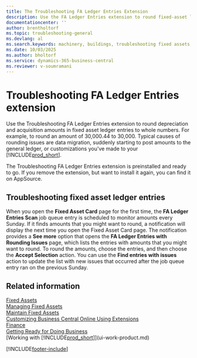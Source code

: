 ```yaml
---
title: The Troubleshooting FA Ledger Entries Extension
description: Use the FA Ledger Entries extension to round fixed-asset ledger amounts to whole numbers for easier reconciliation and reporting.
documentationcenter: ''
author: brentholtorf
ms.topic: troubleshooting-general
ms.devlang: al
ms.search.keywords: machinery, buildings, troubleshooting fixed assets, ledger entries
ms.date: 10/03/2025
ms.author: bholtorf
ms.service: dynamics-365-business-central
ms.reviewer: v-soumramani
---
```


# Troubleshooting FA Ledger Entries extension

Use the Troubleshooting FA Ledger Entries extension to round depreciation and acquisition amounts in fixed asset ledger entries to whole numbers. For example, to round an amount of 30,000.44 to 30,000. Typical causes of rounding issues are data migration, suddenly starting to post amounts to the general ledger, or customizations you've made to your [!INCLUDE[prod_short](includes/prod_short.md)].

The Troubleshooting FA Ledger Entries extension is preinstalled and ready to go. If you remove the extension, but want to install it again, you can find it on AppSource.

## Troubleshooting fixed asset ledger entries

When you open the **Fixed Asset Card** page for the first time, the **FA Ledger Entries Scan** job queue entry is scheduled to monitor amounts every Sunday. If it finds amounts that you might want to round, a notification will display the next time you open the Fixed Asset Card page. The notification provides a **See more** option that opens the **FA Ledger Entries with Rounding Issues** page, which lists the entries with amounts that you might want to round. To round the amounts, choose the entries, and then choose the **Accept Selection** action. You can use the **Find entries with issues** action to update the list with new issues that occurred after the job queue entry ran on the previous Sunday.

## Related information

[Fixed Assets](fa-manage.md)  
[Managing Fixed Assets](fa-manage.md)  
[Maintain Fixed Assets](fa-how-maintain.md)  
[Customizing Business Central Online Using Extensions](ui-extensions.md)  
[Finance](finance.md)  
[Getting Ready for Doing Business](ui-get-ready-business.md)  
[Working with [!INCLUDE[prod_short](includes/prod_short.md)]](ui-work-product.md)  

[!INCLUDE[footer-include](includes/footer-banner.md)]
